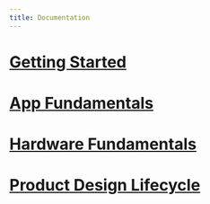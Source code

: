 ```yaml
---
title: Documentation
---
```


# [Getting Started](Legacy_Netduino/Getting_Started)


# [App Fundamentals](Application_Fundamentals)

# [Hardware Fundamentals](Hardware)

# [Product Design Lifecycle](Product_Design_Lifecycle)


